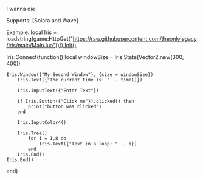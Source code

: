 I wanna die

Supports: [Solara and Wave]

Example:
local Iris = loadstring(game:HttpGet("https://raw.githubusercontent.com/theonlylegacy/Iris/main/Main.lua"))().Init()

Iris:Connect(function()
	local windowSize = Iris.State(Vector2.new(300, 400))

	Iris.Window({"My Second Window"}, {size = windowSize})
	    Iris.Text({"The current time is: " .. time()})

		Iris.InputText({"Enter Text"})

		if Iris.Button({"Click me"}).clicked() then
			print("button was clicked")
		end

		Iris.InputColor4()

		Iris.Tree()
		    for i = 1,8 do
				Iris.Text({"Text in a loop: " .. i})
			end
		Iris.End()
	Iris.End()
end) 
